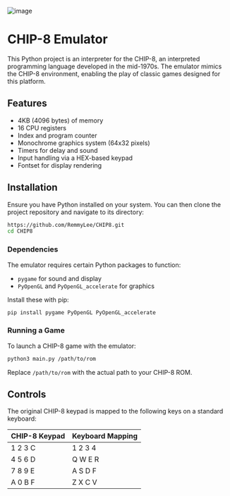 ![image](https://github.com/RemmyLee/CHIP8/assets/2806556/2e0d4e84-f9ec-45e2-a8fa-084edbbbd884)


# CHIP-8 Emulator

This Python project is an interpreter for the CHIP-8, an interpreted programming language developed in the mid-1970s. The emulator mimics the CHIP-8 environment, enabling the play of classic games designed for this platform.

## Features

- 4KB (4096 bytes) of memory
- 16 CPU registers
- Index and program counter
- Monochrome graphics system (64x32 pixels)
- Timers for delay and sound
- Input handling via a HEX-based keypad
- Fontset for display rendering

## Installation

Ensure you have Python installed on your system. You can then clone the project repository and navigate to its directory:

```bash
https://github.com/RemmyLee/CHIP8.git
cd CHIP8
```

### Dependencies

The emulator requires certain Python packages to function:

- `pygame` for sound and display
- `PyOpenGL` and `PyOpenGL_accelerate` for graphics

Install these with pip:

```bash
pip install pygame PyOpenGL PyOpenGL_accelerate
```

### Running a Game

To launch a CHIP-8 game with the emulator:

```bash
python3 main.py /path/to/rom
```

Replace `/path/to/rom` with the actual path to your CHIP-8 ROM.

## Controls

The original CHIP-8 keypad is mapped to the following keys on a standard keyboard:

| CHIP-8 Keypad | Keyboard Mapping |
|---------------|------------------|
| 1 2 3 C       | 1 2 3 4          |
| 4 5 6 D       | Q W E R          |
| 7 8 9 E       | A S D F          |
| A 0 B F       | Z X C V          |
